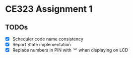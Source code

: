 # CE323 Assignment 1

## TODOs

- [x] Scheduler code name consistency
- [x] Report State implementation 
- [x] Replace numbers in PIN with '*' when displaying on LCD